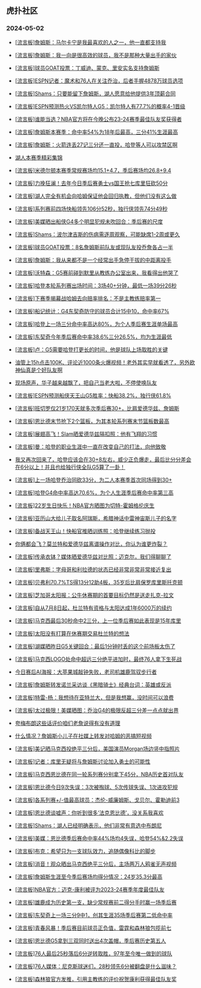 ## 虎扑社区 
### 2024-05-02

+ [[流言板]詹姆斯：马尔卡宁是我最喜欢的人之一，他一直都支持我](https://bbs.hupu.com/626104080.html)

+ [[流言板]詹姆斯：我一向是很高效的球员，我不是那种大量出手的家伙](https://bbs.hupu.com/626103667.html)

+ [[流言板]球员GOAT投票：丁威迪、蒙克、里安实名支持詹姆斯](https://bbs.hupu.com/626104563.html)

+ [[流言板]ESPN记者：魔术和76人在关注乔治，后者手握4878万球员选项](https://bbs.hupu.com/626104617.html)

+ [[流言板]Shams：只要能留下詹姆斯，湖人愿意给他提供3年顶薪合同](https://bbs.hupu.com/626105016.html)

+ [[流言板]ESPN预测热火VS凯尔特人G5：凯尔特人有77.7%的概率4-1晋级](https://bbs.hupu.com/626103706.html)

+ [[流言板]谁能当选？NBA官方将在今晚公布23-24赛季最佳队友奖获得者](https://bbs.hupu.com/626103228.html)

+ [[流言板]詹姆斯本赛季：命中率54%为18年后最高，三分41%生涯最高](https://bbs.hupu.com/626103635.html)

+ [[流言板]詹姆斯：火箭连丢27记三分还一直投，哈登等人可以攻禁区啊](https://bbs.hupu.com/626102156.html)

+ [湖人本赛季精彩集锦](https://bbs.hupu.com/626100226.html)

+ [[流言板]米德尔顿本赛季常规赛场均15.1+4.7，季后赛场均26.8+9.4](https://bbs.hupu.com/626103117.html)

+ [[流言板]力挽狂澜！去年今日季后赛勇士vs国王抢七库里狂砍50分](https://bbs.hupu.com/626101357.html)

+ [[流言板]湖人完全有机会向哈姆保证他会回归执教，但他们没有这么做](https://bbs.hupu.com/626100354.html)

+ [[流言板]系列赛前四场快船领先106分52秒，独行侠领先74分49秒](https://bbs.hupu.com/626102734.html)

+ [[流言板]美媒晒出船侠G4多个明显犯规未吹回合：季后赛的尺度](https://bbs.hupu.com/626100098.html)

+ [[流言板]Shams：波尔津吉斯的伤病需逐周观察，可能缺席1-2周或更久](https://bbs.hupu.com/626104929.html)

+ [[流言板]球员GOAT投票：8名詹姆斯前队友或现队友投乔詹各占一半](https://bbs.hupu.com/626104729.html)

+ [[流言板]詹姆斯：我从来都不是一个经常出手急停干拔的中距离投手](https://bbs.hupu.com/626103962.html)

+ [[流言板]沃特森：G5赛前碰到默里从教练办公室出来，我看得出他哭了](https://bbs.hupu.com/626104832.html)

+ [[流言板]哈登本轮系列赛出场时间：3场40+分钟，最低一场39分26秒](https://bbs.hupu.com/626103955.html)

+ [[流言板]下赛季揭幕战哈姆去向赔率排名：不是主教练赔率第一](https://bbs.hupu.com/626099627.html)

+ [[流言板]船记统计：G4东契奇防守的球员合计15中10，命中率67%](https://bbs.hupu.com/626101115.html)

+ [[流言板]哈登上一场三分命中率高达80%，为个人季后赛生涯单场最高](https://bbs.hupu.com/626102647.html)

+ [[流言板]东契奇今年季后赛命中率38.6%三分26.5%，均为生涯最低](https://bbs.hupu.com/626100780.html)

+ [[流言板]卢：G5需要哈登打更长的时间，他是球队上场取胜的关键](https://bbs.hupu.com/626098759.html)

+ [油管上15h点击100K、评论近1000条火爆视频！老外其实早就看透了，另外欧神仙真是个好队友啊](https://bbs.hupu.com/626098418.html)

+ [现场原声，华子越来越飘了，把自己当老大啦，不停使唤队友](https://bbs.hupu.com/626099349.html)

+ [[流言板]ESPN预测船侠天王山G5胜率：快船38.2%，独行侠61.8%](https://bbs.hupu.com/626098629.html)

+ [[流言板]班切罗仅21岁170天就多次季后赛30+，比肩爱德华兹、詹姆斯](https://bbs.hupu.com/626104203.html)

+ [[流言板]恩比德末节抢下2个篮板，为其本轮系列赛末节篮板数最高](https://bbs.hupu.com/626098279.html)

+ [[流言板]展翅高飞！Slam晒爱德华兹隔扣照：他有飞翔的习惯](https://bbs.hupu.com/626101892.html)

+ [[流言板]曼：哈登的职业生涯中一直在改变自己的打法，向他致敬](https://bbs.hupu.com/626098911.html)

+ [我又再次回来了，哈登应该会在30+8左右，威少正负爆走，最后比分分差会在6分以上！并且也给独行侠全队G5算了一卦！](https://bbs.hupu.com/626099700.html)

+ [[流言板]上一场哈登乔治同砍33分，为二人本赛季首次同场得到30+](https://bbs.hupu.com/626104886.html)

+ [[流言板]哈登G4命中率高达70.6%，为个人生涯季后赛命中率第三高](https://bbs.hupu.com/626100472.html)

+ [[流言板]22岁生日快乐！NBA官方晒图为切特-霍姆格伦庆生](https://bbs.hupu.com/626102377.html)

+ [[流言板]亚历山大给儿子取名阿瑞斯，希腊神话中雷神宙斯儿子的名字](https://bbs.hupu.com/626105147.html)

+ [[流言板]备战天王山！快船官推晒训练照：哈登继续练习抛投](https://bbs.hupu.com/626098104.html)

+ [你俩都会飞？莫兰特和爱德华兹离谱操作对比，你认为谁更炸裂？](https://bbs.hupu.com/626102358.html)

+ [[流言板]传承衣钵？媒体晒爱德华兹对比照：迈克尔，我们得聊聊了](https://bbs.hupu.com/626102313.html)

+ [[流言板]里弗斯：字母哥和利拉德的状态已经非常非常非常接近复出](https://bbs.hupu.com/626097531.html)

+ [[流言板]贝弗利70.7%TS得13分12助4板，35岁后比肩保罗库里斯托克顿](https://bbs.hupu.com/626103940.html)

+ [[流言板]芝加哥太阳报：公牛休赛期的首要目标仍然是送走扎克-拉文](https://bbs.hupu.com/626105048.html)

+ [[流言板]自从7月8日起，杜兰特有资格与太阳达成1年6000万的续约](https://bbs.hupu.com/626097386.html)

+ [[流言板]马克西最后30秒命中2三分，上一位季后赛如此表现是15年库里](https://bbs.hupu.com/626104089.html)

+ [[流言板]太阳没有打算在休赛期交易杜兰特的想法](https://bbs.hupu.com/626097210.html)

+ [[流言板]湖媒晒昨日G5关键回合：最后1分钟时丢的这个前场板太伤了](https://bbs.hupu.com/626100636.html)

+ [[流言板]马克西LOGO处命中超远三分绝平进加时，最终76人拿下生死战](https://bbs.hupu.com/626093774.html)

+ [今日赛后AI海报：大苹果城敲钟失败，老司机雄鹿驾驭步行者](https://bbs.hupu.com/626100299.html)

+ [[流言板]詹姆斯转发诺兰采访谈《黑暗骑士》经典台词：英雄或反派](https://bbs.hupu.com/626096866.html)

+ [[流言板]特雷-杨：我想待在亚特兰大，但是我想赢，没时间可以浪费](https://bbs.hupu.com/626097105.html)

+ [[流言板]太过极限！美媒晒图：乔治G4的极限反超三分差一点点就出界](https://bbs.hupu.com/626105325.html)

+ [夸梅布朗这些话评价咱们老詹说得有没有道理](https://bbs.hupu.com/626104428.html)

+ [什么情况？詹姆斯小儿子在社媒上转发对哈姆的恶搞短视频](https://bbs.hupu.com/626095975.html)

+ [[流言板]美记晒马克西投绝平三分后，美国演员Morgan场边竖中指照片](https://bbs.hupu.com/626097001.html)

+ [[流言板]记者：库里无疑将与詹姆斯讨论加入勇士的可能性](https://bbs.hupu.com/626094772.html)

+ [[流言板]马克西恩比德在同一轮系列赛分别拿下45分，NBA历史首对队友](https://bbs.hupu.com/626103364.html)

+ [[流言板]恩比德今日9次失误：3次被掏球、5次传球失误、1次进攻犯规](https://bbs.hupu.com/626104053.html)

+ [[流言板]各系列赛+/-值最高球员：杰伦-威廉姆斯、戈贝尔、霍勒迪前3](https://bbs.hupu.com/626105133.html)

+ [[流言板]恩比德谈嘘声：你听到很多‘法克恩比德’，没关系我喜欢](https://bbs.hupu.com/626095874.html)

+ [[流言板]Shams：湖人已经明确表示，他们非常有意选中布朗尼](https://bbs.hupu.com/626105559.html)

+ [[流言板]美媒：恩比德季后赛命中率44%场均4失误，哈登54%&2.2失误](https://bbs.hupu.com/626104711.html)

+ [[流言板]布克：希望只为一支球队效力，追随偶像科比的脚步](https://bbs.hupu.com/626105596.html)

+ [[流言板]消音！观众晒出马克西绝平三分后，主场两万人鸦雀无声视频](https://bbs.hupu.com/626105161.html)

+ [[流言板]詹姆斯生涯至今季后赛场均得分情况：24岁35.3分最高](https://bbs.hupu.com/626105636.html)

+ [[流言板]NBA官方：迈克-康利被评为2023-24赛季年度最佳队友](https://bbs.hupu.com/626105988.html)

+ [[流言板]雄鹿成为历史第一支，缺少常规赛前二得分手时赢一场季后赛](https://bbs.hupu.com/626106191.html)

+ [[流言板]东契奇上一场三分9中1，创其生涯35场季后赛第二低命中率](https://bbs.hupu.com/626104989.html)

+ [[流言板]青春风暴！季后赛目前球员正负值，雷霆和森林狼包揽前七](https://bbs.hupu.com/626105308.html)

+ [[流言板]恩比德G5拿到三双同时送出4次盖帽，季后赛历史第五人](https://bbs.hupu.com/626105936.html)

+ [[流言板]76人最后25秒落后6分逆转取胜，97年至今唯一做到的球队](https://bbs.hupu.com/626105734.html)

+ [[流言板]76人媒体：尼克斯球迷们，28秒领先6分被翻盘是什么滋味？](https://bbs.hupu.com/626105255.html)

+ [[流言板]森林狼官方发推，引用主教练的评价祝贺康利获得最佳队友奖](https://bbs.hupu.com/626106085.html)

